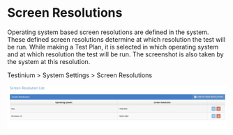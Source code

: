 # Screen Resolutions

Operating system based screen resolutions are defined in the system. These defined screen resolutions determine at which resolution the test will be run. While making a Test Plan, it is selected in which operating system and at which resolution the test will be run. The screenshot is also taken by the system at this resolution.&#x20;

&#x20;

Testinium > System Settings > Screen Resolutions&#x20;



![](../../../.gitbook/assets/ScreenResolution.png)
